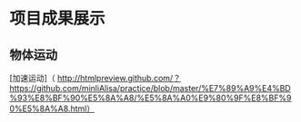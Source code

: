 项目成果展示
==========
物体运动
-------
[加速运动]（ http://htmlpreview.github.com/？https://github.com/minliAlisa/practice/blob/master/%E7%89%A9%E4%BD%93%E8%BF%90%E5%8A%A8/%E5%8A%A0%E9%80%9F%E8%BF%90%E5%8A%A8.html）
